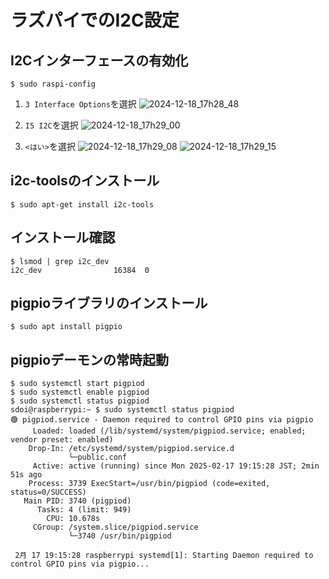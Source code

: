 # ラズパイでのI2C設定

## I2Cインターフェースの有効化
```
$ sudo raspi-config
```
1. `3 Interface Options`を選択
![2024-12-18_17h28_48](https://github.com/user-attachments/assets/dfb1a6ce-5d4b-4070-9f7c-5936946b3c15)

2. `I5 I2C`を選択
![2024-12-18_17h29_00](https://github.com/user-attachments/assets/f8df0a25-4184-4e67-8e06-537599248cae)

3. `<はい>`を選択
![2024-12-18_17h29_08](https://github.com/user-attachments/assets/768f4e4c-259c-47b0-b7dd-42f21ba7f79e)
![2024-12-18_17h29_15](https://github.com/user-attachments/assets/0cb6fdfa-14ac-408f-896c-8982514edcbb)

## i2c-toolsのインストール
```
$ sudo apt-get install i2c-tools
```
## インストール確認
```
$ lsmod | grep i2c_dev
i2c_dev                16384  0
```

## pigpioライブラリのインストール
```
$ sudo apt install pigpio
```

## pigpioデーモンの常時起動
```
$ sudo systemctl start pigpiod
$ sudo systemctl enable pigpiod
$ sudo systemctl status pigpiod
sdoi@raspberrypi:~ $ sudo systemctl status pigpiod
🟢 pigpiod.service - Daemon required to control GPIO pins via pigpio
     Loaded: loaded (/lib/systemd/system/pigpiod.service; enabled; vendor preset: enabled)
    Drop-In: /etc/systemd/system/pigpiod.service.d
             └─public.conf
     Active: active (running) since Mon 2025-02-17 19:15:28 JST; 2min 51s ago
    Process: 3739 ExecStart=/usr/bin/pigpiod (code=exited, status=0/SUCCESS)
   Main PID: 3740 (pigpiod)
      Tasks: 4 (limit: 949)
        CPU: 10.678s
     CGroup: /system.slice/pigpiod.service
             └─3740 /usr/bin/pigpiod

 2月 17 19:15:28 raspberrypi systemd[1]: Starting Daemon required to control GPIO pins via pigpio...
```
